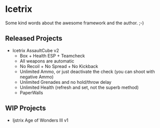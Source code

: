 # Icetrix

Some kind words about the awesome framework and the author. ;-)

## Released Projects

* Icetrix AssaultCube v2
    * Box + Health ESP + Teamcheck
    * All weapons are automatic
    * No Recoil + No Spread + No Kickback
    * Unlimited Ammo, or just deactivate the check (you can shoot with negative Ammo)
    * Unlimited Grenades and no hold/throw delay
    * Unlimited Health (refresh and set, not the superb method)
    * PaperWalls

## WIP Projects

* Ijstrix Age of Wonders III v1

